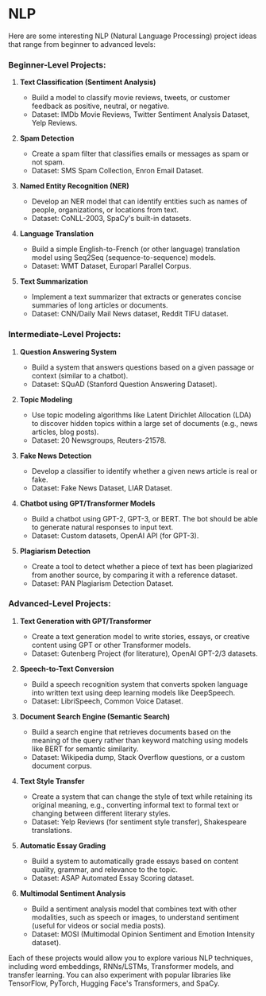 # NLP

Here are some interesting NLP (Natural Language Processing) project ideas that range from beginner to advanced levels:

### **Beginner-Level Projects:**
1. **Text Classification (Sentiment Analysis)**
   - Build a model to classify movie reviews, tweets, or customer feedback as positive, neutral, or negative.
   - Dataset: IMDb Movie Reviews, Twitter Sentiment Analysis Dataset, Yelp Reviews.

2. **Spam Detection**
   - Create a spam filter that classifies emails or messages as spam or not spam.
   - Dataset: SMS Spam Collection, Enron Email Dataset.

3. **Named Entity Recognition (NER)**
   - Develop an NER model that can identify entities such as names of people, organizations, or locations from text.
   - Dataset: CoNLL-2003, SpaCy's built-in datasets.

4. **Language Translation**
   - Build a simple English-to-French (or other language) translation model using Seq2Seq (sequence-to-sequence) models.
   - Dataset: WMT Dataset, Europarl Parallel Corpus.

5. **Text Summarization**
   - Implement a text summarizer that extracts or generates concise summaries of long articles or documents.
   - Dataset: CNN/Daily Mail News dataset, Reddit TIFU dataset.

### **Intermediate-Level Projects:**
1. **Question Answering System**
   - Build a system that answers questions based on a given passage or context (similar to a chatbot).
   - Dataset: SQuAD (Stanford Question Answering Dataset).

2. **Topic Modeling**
   - Use topic modeling algorithms like Latent Dirichlet Allocation (LDA) to discover hidden topics within a large set of documents (e.g., news articles, blog posts).
   - Dataset: 20 Newsgroups, Reuters-21578.

3. **Fake News Detection**
   - Develop a classifier to identify whether a given news article is real or fake.
   - Dataset: Fake News Dataset, LIAR Dataset.

4. **Chatbot using GPT/Transformer Models**
   - Build a chatbot using GPT-2, GPT-3, or BERT. The bot should be able to generate natural responses to input text.
   - Dataset: Custom datasets, OpenAI API (for GPT-3).

5. **Plagiarism Detection**
   - Create a tool to detect whether a piece of text has been plagiarized from another source, by comparing it with a reference dataset.
   - Dataset: PAN Plagiarism Detection Dataset.

### **Advanced-Level Projects:**
1. **Text Generation with GPT/Transformer**
   - Create a text generation model to write stories, essays, or creative content using GPT or other Transformer models.
   - Dataset: Gutenberg Project (for literature), OpenAI GPT-2/3 datasets.

2. **Speech-to-Text Conversion**
   - Build a speech recognition system that converts spoken language into written text using deep learning models like DeepSpeech.
   - Dataset: LibriSpeech, Common Voice Dataset.

3. **Document Search Engine (Semantic Search)**
   - Build a search engine that retrieves documents based on the meaning of the query rather than keyword matching using models like BERT for semantic similarity.
   - Dataset: Wikipedia dump, Stack Overflow questions, or a custom document corpus.

4. **Text Style Transfer**
   - Create a system that can change the style of text while retaining its original meaning, e.g., converting informal text to formal text or changing between different literary styles.
   - Dataset: Yelp Reviews (for sentiment style transfer), Shakespeare translations.

5. **Automatic Essay Grading**
   - Build a system to automatically grade essays based on content quality, grammar, and relevance to the topic.
   - Dataset: ASAP Automated Essay Scoring dataset.

6. **Multimodal Sentiment Analysis**
   - Build a sentiment analysis model that combines text with other modalities, such as speech or images, to understand sentiment (useful for videos or social media posts).
   - Dataset: MOSI (Multimodal Opinion Sentiment and Emotion Intensity dataset).

Each of these projects would allow you to explore various NLP techniques, including word embeddings, RNNs/LSTMs, Transformer models, and transfer learning. You can also experiment with popular libraries like TensorFlow, PyTorch, Hugging Face's Transformers, and SpaCy.